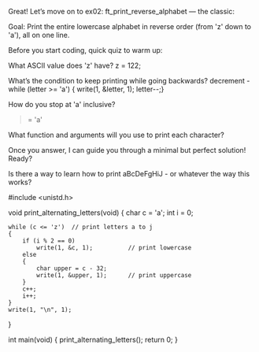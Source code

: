 Great! Let’s move on to ex02: ft_print_reverse_alphabet — the classic:

Goal:
Print the entire lowercase alphabet in reverse order (from 'z' down to 'a'), all on one line.

Before you start coding, quick quiz to warm up:

What ASCII value does 'z' have?
z = 122;

What’s the condition to keep printing while going backwards?
decrement - while (letter >= 'a') { write(1, &letter, 1); letter--;}

How do you stop at 'a' inclusive?
>= 'a'

What function and arguments will you use to print each character?

Once you answer, I can guide you through a minimal but perfect solution! Ready?


Is there a way to learn how to print aBcDeFgHiJ - or whatever the way this works?

#include <unistd.h>

void print_alternating_letters(void)
{
    char c = 'a';
    int i = 0;

    while (c <= 'z')  // print letters a to j
    {
        if (i % 2 == 0)
            write(1, &c, 1);          // print lowercase
        else
        {
            char upper = c - 32;
            write(1, &upper, 1);      // print uppercase
        }
        c++;
        i++;
    }
    write(1, "\n", 1);
}

int main(void)
{
    print_alternating_letters();
    return 0;
}

